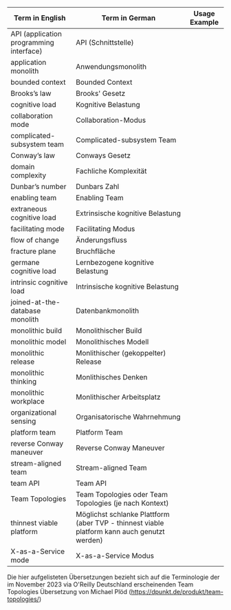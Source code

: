 | Term in English | Term in German | Usage Example |
| --------------- | --------------- | ------------- |
| API (application programming interface) | API (Schnittstelle) ||
| application monolith | Anwendungsmonolith ||
| bounded context | Bounded Context ||
| Brooks’s law | Brooks' Gesetz|  |
| cognitive load | Kognitive Belastung | |
| collaboration mode | Collaboration-Modus | |
| complicated-subsystem team | Complicated-subsystem Team | |
| Conway’s law | Conways Gesetz | |
| domain complexity | Fachliche Komplexität ||
| Dunbar’s number | Dunbars Zahl | |
| enabling team | Enabling Team | |
| extraneous cognitive load | Extrinsische kognitive Belastung ||
| facilitating mode | Facilitating Modus ||
| flow of change | Änderungsfluss ||
| fracture plane | Bruchfläche ||
| germane cognitive load | Lernbezogene kognitive Belastung ||
| intrinsic cognitive load | Intrinsische kognitive Belastung ||
| joined-at-the-database monolith | Datenbankmonolith ||
| monolithic build | Monolithischer Build ||
| monolithic model | Monolithisches Modell ||
| monolithic release | Monlithischer (gekoppelter) Release ||
| monolithic thinking | Monlithisches Denken||
| monolithic workplace | Monlithischer Arbeitsplatz ||
| organizational sensing | Organisatorische Wahrnehmung ||
| platform team | Platform Team ||
| reverse Conway maneuver | Reverse Conway Maneuver||
| stream-aligned team | Stream-aligned Team ||
| team API | Team API||
| Team Topologies | Team Topologies oder Team Topologies (je nach Kontext)||
| thinnest viable platform | Möglichst schlanke Plattform (aber TVP - thinnest viable platform kann auch genutzt werden) ||
| X-as-a-Service mode | X-as-a-Service Modus||

Die hier aufgelisteten Übersetzungen bezieht sich auf die Terminologie der im November 2023 via O'Reilly Deutschland erscheinenden Team Topologies Übersetzung von Michael Plöd (https://dpunkt.de/produkt/team-topologies/)
